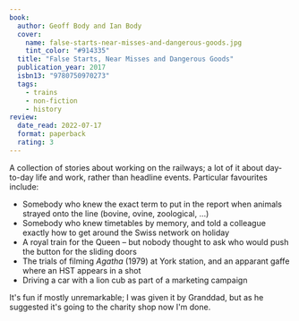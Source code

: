 ```yaml
---
book:
  author: Geoff Body and Ian Body
  cover:
    name: false-starts-near-misses-and-dangerous-goods.jpg
    tint_color: "#914335"
  title: "False Starts, Near Misses and Dangerous Goods"
  publication_year: 2017
  isbn13: "9780750970273"
  tags:
    - trains
    - non-fiction
    - history
review:
  date_read: 2022-07-17
  format: paperback
  rating: 3
---
```


A collection of stories about working on the railways; a lot of it about day-to-day life and work, rather than headline events.
Particular favourites include:

* Somebody who knew the exact term to put in the report when animals strayed onto the line (bovine, ovine, zoological, …)
* Somebody who knew timetables by memory, and told a colleague exactly how to get around the Swiss network on holiday
* A royal train for the Queen – but nobody thought to ask who would push the button for the sliding doors
* The trials of filming *Agatha* (1979) at York station, and an apparant gaffe where an HST appears in a shot
* Driving a car with a lion cub as part of a marketing campaign

It's fun if mostly unremarkable; I was given it by Granddad, but as he suggested it's going to the charity shop now I'm done.
